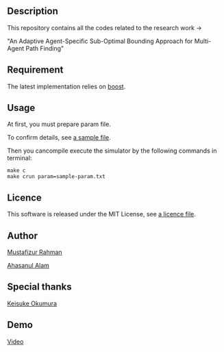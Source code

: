 ## Description
This repository contains all the codes related to the research work ->

"An Adaptive Agent-Specific Sub-Optimal Bounding Approach for Multi-Agent Path Finding"

## Requirement

The latest implementation relies on [boost](https://www.boost.org/).

## Usage
At first, you must prepare param file.

To confirm details, see [a sample file](sample-param.txt).

Then you cancompile execute the simulator by the following commands in terminal:

```
make c
make crun param=sample-param.txt
```

## Licence
This software is released under the MIT License, see [a licence file](LICENCE.txt).

## Author
[Mustafizur Rahman](https://github.com/MustafizSaadi)

[Ahasanul Alam](https://github.com/tishat-ahasan)

## Special thanks
[Keisuke Okumura](https://github.com/Kei18)

## Demo
[Video](shorturl.at/bqGM1)

